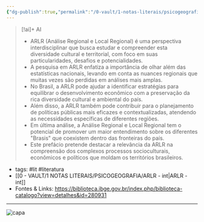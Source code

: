 ```yaml
---
{"dg-publish":true,"permalink":"/0-vault/1-notas-literais/psicogeografia/arlr-significado/","tags":["lit","literatura"],"dgHomeLink":true,"dgShowLocalGraph":true,"dgShowFileTree":true,"dgEnableSearch":true,"noteIcon":""}
---
```


> [!ai]+ AI
>
> - ARLR (Análise Regional e Local Regional) é uma perspectiva interdisciplinar que busca estudar e compreender esta diversidade cultural e territorial, com foco em suas particularidades, desafios e potencialidades.
> - A pesquisa em ARLR enfatiza a importância de olhar além das estatísticas nacionais, levando em conta as nuances regionais que muitas vezes são perdidas em análises mais amplas.
> - No Brasil, a ARLR pode ajudar a identificar estratégias para equilibrar o desenvolvimento econômico com a preservação da rica diversidade cultural e ambiental do país.
> - Além disso, a ARLR também pode contribuir para o planejamento de políticas públicas mais eficazes e contextualizadas, atendendo as necessidades específicas de diferentes regiões.
> - Em última análise, a Análise Regional e Local Regional tem o potencial de promover um maior entendimento sobre os diferentes "Brasis" que coexistem dentro das fronteiras do país.
> - Este prefácio pretende destacar a relevância da ARLR na compreensão dos complexos processos socioculturais, econômicos e políticos que moldam os territórios brasileiros.

- tags: #lit #literatura 
- [[0 - VAULT/1 NOTAS LITERAIS/PSICOGEOGRAFIA/ARLR - int\|ARLR - int]]
- Fontes & Links: https://biblioteca.ibge.gov.br/index.php/biblioteca-catalogo?view=detalhes&id=280931
---

![capa](https://cdn.rcn67.com.br/upload/dn_noticia/2016/11/93525.jpg)

